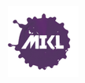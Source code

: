 <div width="100%" align="center"><img width="144" height="144" src="./images/mikl.png" background-color="red"/></div>
